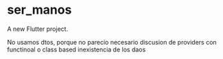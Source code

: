 # ser_manos

A new Flutter project.

No usamos dtos, porque no parecio necesario
discusion de providers con functinoal o class based
inexistencia de los daos
